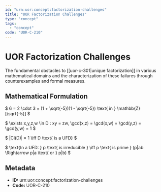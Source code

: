 ```yaml
---
id: "urn:uor:concept:factorization-challenges"
title: "UOR Factorization Challenges"
type: "concept"
tags:
  - "concept"
code: "UOR-C-210"
---
```


# UOR Factorization Challenges

The fundamental obstacles to [[uor-c-301|unique factorization]] in various mathematical domains and the characterization of these failures through counterexamples and formal measures.

## Mathematical Formulation

$
6 = 2 \cdot 3 = (1 + \sqrt{-5})(1 - \sqrt{-5}) \text{ in } \mathbb{Z}[\sqrt{-5}]
$

$
\exists x,y,z,w \in D : xy = zw, \gcd(x,z) = \gcd(x,w) = \gcd(y,z) = \gcd(y,w) = 1
$

$
|Cl(D)| = 1 \iff D \text{ is a UFD}
$

$
\text{In a UFD: } p \text{ is irreducible } \iff p \text{ is prime } (p|ab \Rightarrow p|a \text{ or } p|b)
$

## Metadata

- **ID:** urn:uor:concept:factorization-challenges
- **Code:** UOR-C-210
